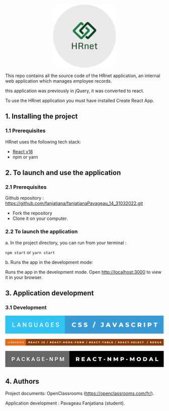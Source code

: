<p align="center">
  <img width="200" height="200" src="/src/images/logo_hrnet3.png">
</p>

This repo contains all the source code of the HRnet application, an internal web application which manages employee records.

this application was previously in jQuery, it was converted to react.

To use the HRnet application you must have installed Create React App.

## 1. Installing the project

### 1.1 Prerequisites

HRnet uses the following tech stack:

- [React v18](https://reactjs.org/blog/2022/03/08/react-18-upgrade-guide.html)
- npm or yarn


## 2. To launch and use the application

### 2.1 Prerequisites

Github repository : https://github.com/fanjatiana/fanjatianaPavageau_14_31032022.git

- Fork the repository
- Clone it on your computer.

### 2.2 To launch the application

a. In the project directory, you can run from your terminal :

`npm start`
or
`yarn start`

b. Runs the app in the development mode:

Runs the app in the development mode.
Open [http://localhost:3000](http://localhost:3000) to view it in your browser.


## 3. Application development

### 3.1 Development

![Languages](/src/images/languages-css-_-javascript.svg)

![Libraries](/src/images//libraries-react-js-_-react-hook-form-_-react-table-_-react-select-_-redux.svg)

![Package](/src/images/package-npm-react-nmp-modal.svg)


## 4. Authors

Project documents: OpenClassrooms (https://openclassrooms.com/fr/).

Application development : Pavageau Fanjatiana (student).
